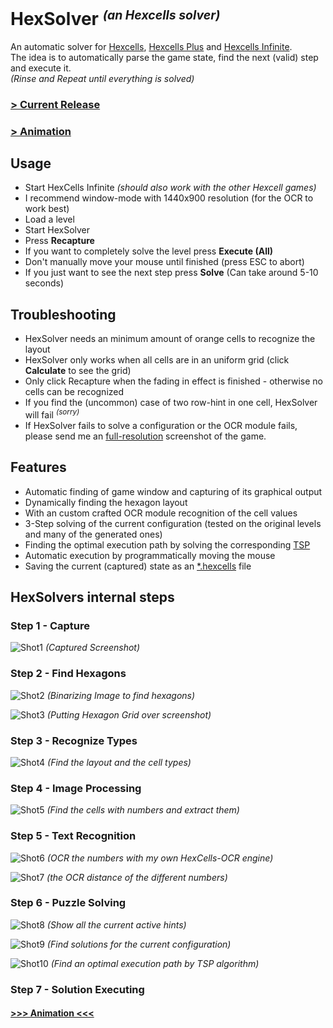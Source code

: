 HexSolver <i><small><sup>(an Hexcells solver)<sup></small></i>
==============================================================

An automatic solver for [Hexcells](http://www.matthewbrowngames.com/hexcells.html), [Hexcells Plus](http://www.matthewbrowngames.com/hexcellsplus.html) and [Hexcells Infinite](http://www.matthewbrowngames.com/hexcellsinfinite.html).  
The idea is to automatically parse the game state, find the next (valid) step and execute it.  
*(Rinse and Repeat until everything is solved)*

### [> Current Release](https://github.com/Mikescher/HexSolver/releases)

### [> Animation](http://gfycat.com/GrotesqueRecklessAcornbarnacle)

## Usage

 - Start HexCells Infinite *(should also work with the other Hexcell games)*
 - I recommend window-mode with 1440x900 resolution (for the OCR to work best)
 - Load a level
 - Start HexSolver
 - Press **Recapture**
 - If you want to completely solve the level press **Execute (All)**
 - Don't manually move your mouse until finished (press ESC to abort)
 - If you just want to see the next step press **Solve** (Can take around 5-10 seconds)

## Troubleshooting

 - HexSolver needs an minimum amount of orange cells to recognize the layout
 - HexSolver only works when all cells are in an uniform grid (click **Calculate** to see the grid)
 - Only click Recapture when the fading in effect is finished - otherwise no cells can be recognized
 - If you find the (uncommon) case of two row-hint in one cell, HexSolver will fail *<sup>(sorry)</sup>*
 - If HexSolver fails to solve a configuration or the OCR module fails, please send me an <u>full-resolution</u> screenshot of the game.

## Features

 - Automatic finding of game window and capturing of its graphical output
 - Dynamically finding the hexagon layout
 - With an custom crafted OCR module recognition of the cell values
 - 3-Step solving of the current configuration (tested on the original levels and many of the generated ones)
 - Finding the optimal execution path by solving the corresponding [TSP](http://en.wikipedia.org/wiki/Travelling_salesman_problem)
 - Automatic execution by programmatically moving the mouse
 - Saving the current (captured) state as an [*.hexcells](https://github.com/BlaXpirit/sixcells) file

## HexSolvers internal steps

### Step 1 - Capture

![Shot1](https://raw.githubusercontent.com/Mikescher/HexSolver/master/README-FILES/shot1.png)
*(Captured Screenshot)*

### Step 2 - Find Hexagons

![Shot2](https://raw.githubusercontent.com/Mikescher/HexSolver/master/README-FILES/shot2.png)
*(Binarizing Image to find hexagons)*

![Shot3](https://raw.githubusercontent.com/Mikescher/HexSolver/master/README-FILES/shot3.png)
*(Putting Hexagon Grid over screenshot)*

### Step 3 - Recognize Types

![Shot4](https://raw.githubusercontent.com/Mikescher/HexSolver/master/README-FILES/shot4.png)
*(Find the layout and the cell types)*

### Step 4 - Image Processing

![Shot5](https://raw.githubusercontent.com/Mikescher/HexSolver/master/README-FILES/shot5.png)
*(Find the cells with numbers and extract them)*

### Step 5 - Text Recognition

![Shot6](https://raw.githubusercontent.com/Mikescher/HexSolver/master/README-FILES/shot6.png)
*(OCR the numbers with my own HexCells-OCR engine)*

![Shot7](https://raw.githubusercontent.com/Mikescher/HexSolver/master/README-FILES/shot7.png)
*(the OCR distance of the different numbers)*

### Step 6 - Puzzle Solving

![Shot8](https://raw.githubusercontent.com/Mikescher/HexSolver/master/README-FILES/shot8.png)
*(Show all the current active hints)*

![Shot9](https://raw.githubusercontent.com/Mikescher/HexSolver/master/README-FILES/shot9.png)
*(Find solutions for the current configuration)*

![Shot10](https://raw.githubusercontent.com/Mikescher/HexSolver/master/README-FILES/shot10.png)
*(Find an optimal execution path by TSP algorithm)*

### Step 7 - Solution Executing

#### [>>> Animation <<<](http://gfycat.com/GrotesqueRecklessAcornbarnacle)

